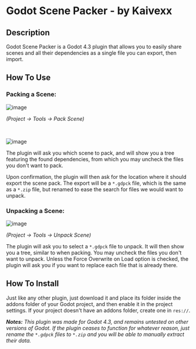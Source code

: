 # Godot Scene Packer - by Kaivexx

## Description
Godot Scene Packer is a Godot 4.3 plugin that allows you to easily share scenes and all their dependencies as a single file you can export, then import.

## How To Use
### Packing a Scene:
![image](https://github.com/user-attachments/assets/1fb5873d-52b2-4f56-9c62-57a5ccd905c5)

*(Project -> Tools -> Pack Scene)*

<br>

![image](https://github.com/user-attachments/assets/e93c39be-e41b-415b-9a55-3447f79267f7)

The plugin will ask you which scene to pack, and will show you a tree featuring the found dependencies, from which you may uncheck the files you don't want to pack.

Upon confirmation, the plugin will then ask for the location where it should export the scene pack.
The export will be a `*.gdpck` file, which is the same as a `*.zip` file, but renamed to ease the search for files we would want to unpack.

### Unpacking a Scene:
![image](https://github.com/user-attachments/assets/63f315b3-3523-405a-91e1-b79de3be8764)

*(Project -> Tools -> Unpack Scene)*

The plugin will ask you to select a `*.gdpck` file to unpack.
It will then show you a tree, similar to when packing. You may uncheck the files you don't want to unpack.
Unless the Force Overwrite on Load option is checked, the plugin will ask you if you want to replace each file that is already there.

## How To Install
Just like any other plugin, just download it and place its folder inside the addons folder of your Godot project, and then enable it in the project settings.
If your project doesn't have an addons folder, create one in `res://`.

***Notes:** This plugin was made for Godot 4.3, and remains untested on other versions of Godot. If the plugin ceases to function for whatever reason, just rename the `*.gdpck` files to `*.zip` and you will be able to manually extract their data.*
